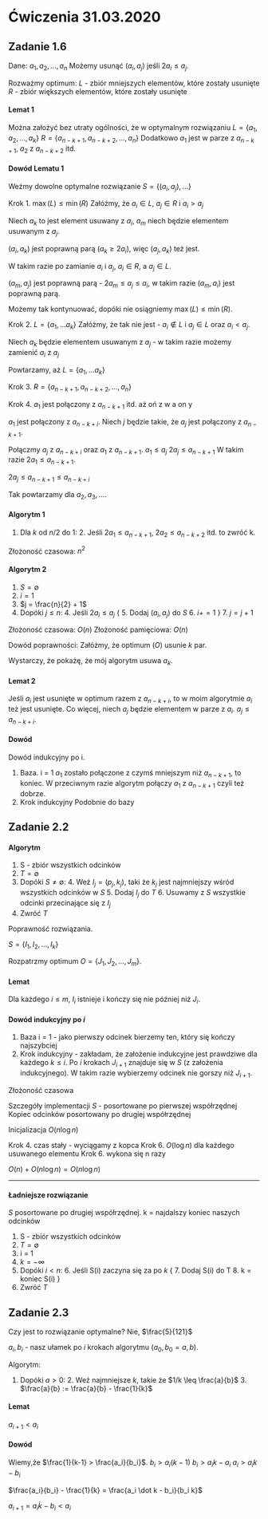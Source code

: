 # Ćwiczenia 31.03.2020

## Zadanie 1.6

Dane: $a_1, a_2, \dots, a_n$
Możemy usunąć $(a_i, a_j)$ jeśli $2 a_i \leq a_j$.

Rozważmy optimum:
$L$ - zbiór mniejszych elementów, które zostały usunięte
$R$ - zbiór większych elementów, które zostały usunięte

#### Lemat 1
Można założyć bez utraty ogólności, że w optymalnym rozwiązaniu
$L = \{a_1, a_2, \dots, a_k\}$
$R = \{a_{n-k+1}, a_{n-k+2}, \dots, a_n\}$
Dodatkowo $a_1$ jest w parze z $a_{n-k+1}$, $a_2$ z $a_{n-k+2}$ itd.

#### Dowód Lematu 1
Weźmy dowolne optymalne rozwiązanie $S = \{(a_i, a_j), \dots\}$

Krok 1. $\max(L) \leq \min(R)$
Załóżmy, że $a_i \in L$, $a_j \in R$ i $a_i > a_j$

Niech $a_k$ to jest element usuwany z $a_i$, $a_m$ niech będzie elementem usuwanym z $a_j$.

$(a_i, a_k)$ jest poprawną parą ($a_k \geq 2 a_i$), więc $(a_j, a_k)$ też jest.

W takim razie po zamianie $a_i$ i $a_j$, $a_i \in R$, a $a_j \in L$.

$(a_m, a_j)$ jest poprawną parą - $2 a_m \leq a_j \leq a_i$, w takim razie $(a_m, a_i)$ jest poprawną parą.

Możemy tak kontynuować, dopóki nie osiągniemy $\max(L) \leq \min(R)$.

Krok 2. $L = \{a_1, \dots a_k\}$
Załóżmy, że tak nie jest - $a_i \not\in L$  i $a_j \in L$ oraz $a_i < a_j$. 

Niech $a_k$ będzie elementem usuwanym z $a_j$ - w takim razie możemy zamienić $a_i$ z $a_j$

Powtarzamy, aż $L = \{a_1, \dots a_k\}$

Krok 3. $R = \{a_{n-k+1}, a_{n-k+2}, \dots, a_n\}$

Krok 4. $a_1$ jest połączony z $a_{n-k+1}$ itd. aż oń z w a on y

$a_1$ jest połączony z $a_{n-k+i}$.
Niech $j$ będzie takie, że $a_j$ jest połączony z $a_{n-k+1}$.

Połączmy $a_j$ z $a_{n-k+i}$ oraz $a_1$ z $a_{n-k+1}$.
$a_1 \leq a_j$
$2 a_j \leq a_{n-k+1}$
W takim razie $2 a_1 \leq a_{n-k+1}$.

$2 a_j \leq a_{n-k+1} \leq a_{n-k+i}$

Tak powtarzamy dla $a_2, a_3, \dots$.

#### Algorytm 1 
1. Dla $k$ od $n/2$ do 1:
    2. Jeśli $2 a_1 \leq a_{n-k+1}$, $2 a_2 \leq a_{n-k+2}$ itd. to zwróć k.

Złożoność czasowa: $n^2$

#### Algorytm 2
1. $S = \emptyset$
1. $i = 1$
2. $j = \frac{n}{2} + 1$
3. Dopóki $j \leq n$:
    4. Jeśli $2 a_i \leq a_j$ {
        5. Dodaj $(a_i, a_j)$ do $S$
        6. $i += 1$
    }
    7. $j = j+1$

Złożoność czasowa: $O(n)$
Złożoność pamięciowa: $O(n)$

Dowód poprawności:
Załóżmy, że optimum ($O$) usunie $k$ par.

Wystarczy, że pokażę, że mój algorytm usuwa $a_k$.

#### Lemat 2
Jeśli $a_i$ jest usunięte w optimum razem z $a_{n-k+i}$, to w moim algorytmie $a_i$ też jest usunięte. Co więcej, niech $a_j$ będzie elementem w parze z $a_i$. $a_j \leq a_{n-k+i}$.

#### Dowód
Dowód indukcyjny po i.

1. Baza. i = 1
$a_1$ zostało połączone z czymś mniejszym niż $a_{n-k+1}$, to koniec.
W przeciwnym razie algorytm połączy $a_1$ z $a_{n-k+1}$ czyli też dobrze.
2. Krok indukcyjny
Podobnie do bazy

## Zadanie 2.2

#### Algorytm

1. S - zbiór wszystkich odcinków
2. $T = \emptyset$
3. Dopóki $S \neq \emptyset$:
    4. Weź $I_j = (p_j, k_j)$, taki że $k_j$ jest najmniejszy wśród wszystkich odcinków w $S$
    5. Dodaj $I_j$ do $T$
    6. Usuwamy z $S$ wszystkie odcinki przecinające się z $I_j$
7. Zwróć $T$

Poprawność rozwiązania.

$S = \{I_1, I_2, \dots, I_k\}$

Rozpatrzmy optimum $O = \{J_1, J_2, \dots, J_m\}$.

#### Lemat
Dla każdego $i \leq m$, $I_i$ istnieje i kończy się nie później niż $J_i$.

#### Dowód indukcyjny po $i$

1. Baza i = 1 - jako pierwszy odcinek bierzemy ten, który się kończy najszybciej
2. Krok indukcyjny - zakładam, że założenie indukcyjne jest prawdziwe dla każdego $k \leq i$.
Po $i$ krokach $J_{i+1}$ znajduje się w $S$ (z założenia indukcyjnego).
W takim razie wybierzemy odcinek nie gorszy niż $J_{i+1}$.


Złożoność czasowa

Szczegóły implementacji
$S$ - posortowane po pierwszej współrzędnej
Kopiec odcinków posortowany po drugiej współrzędnej

Inicjalizacja $O(n \log n)$

Krok 4. czas stały - wyciągamy z kopca
Krok 6. $O(\log n)$ dla każdego usuwanego elementu
Krok 6. wykona się n razy

$O(n) + O(n \log n) = O(n \log n)$

-----------------

#### Ładniejsze rozwiązanie

$S$ posortowane po drugiej współrzędnej.
k = najdalszy koniec naszych odcinków

1. S - zbiór wszystkich odcinków
2. $T = \emptyset$
3. i = 1
4. $k = -\infty$ 
5. Dopóki $i < n$:
    6. Jeśli S(i) zaczyna się za po $k$ {
        7. Dodaj S(i) do T
        8. k = koniec S(i)
    }
7. Zwróć $T$


## Zadanie 2.3

Czy jest to rozwiązanie optymalne? Nie, $\frac{5}{121}$

$a_i, b_i$ - nasz ułamek po $i$ krokach algorytmu
($a_0, b_0 = a,b$).

Algorytm:
1. Dopóki $a > 0$:
    2. Weź najmniejsze $k$, takie że $1/k \leq \frac{a}{b}$
    3. $\frac{a}{b} := \frac{a}{b} - \frac{1}{k}$

#### Lemat
$a_{i+1} < a_i$

#### Dowód
Wiemy,że $\frac{1}{k-1} > \frac{a_i}{b_i}$.
$b_i > a_i (k-1)$
$b_i > a_i k - a_i$
$a_i > a_i k - b_i$

$\frac{a_i}{b_i} - \frac{1}{k} = \frac{a_i \dot k - b_i}{b_i k}$

$a_{i+1} = a_i \dot k - b_i < a_i$